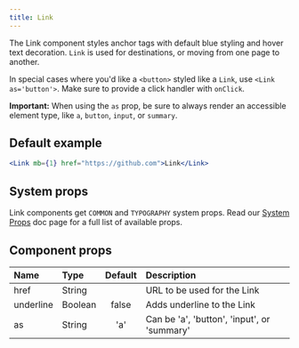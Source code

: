 ```yaml
---
title: Link
---
```


The Link component styles anchor tags with default blue styling and hover text decoration. `Link` is used for destinations, or moving from one page to another.

In special cases where you'd like a `<button>` styled like a `Link`, use `<Link as='button'>`. Make sure to provide a click handler with `onClick`.

**Important:** When using the `as` prop, be sure to always render an accessible element type, like `a`, `button`, `input`, or `summary`.

## Default example

```.jsx live
<Link mb={1} href="https://github.com">Link</Link>
```

## System props

Link components get `COMMON` and `TYPOGRAPHY` system props. Read our [System Props](/components/docs/system-props) doc page for a full list of available props.

## Component props

| Name      | Type    | Default | Description                                 |
| :-------- | :------ | :-----: | :------------------------------------------ |
| href      | String  |         | URL to be used for the Link                 |
| underline | Boolean |  false  | Adds underline to the Link                  |
| as        | String  |   'a'   | Can be 'a', 'button', 'input', or 'summary' |
